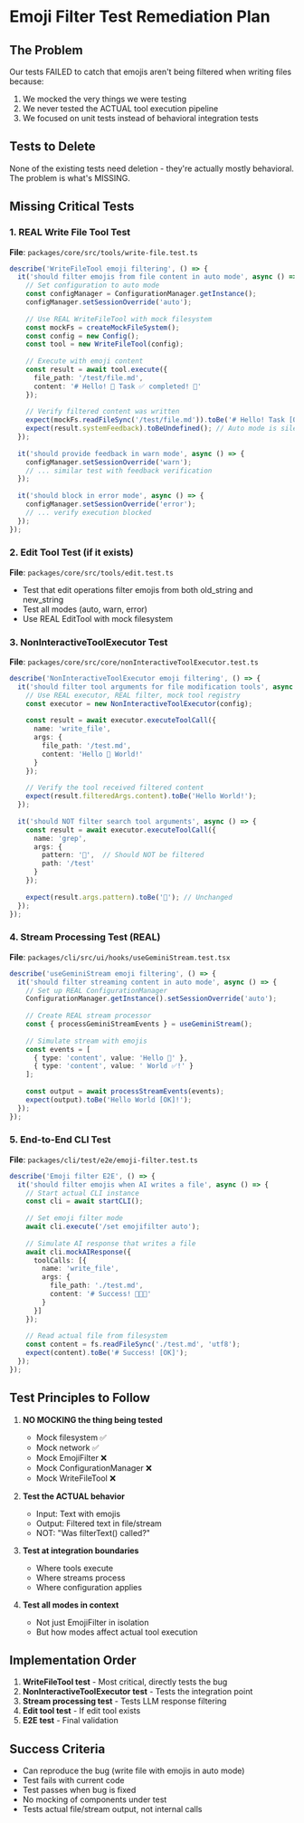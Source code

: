 # Emoji Filter Test Remediation Plan

## The Problem

Our tests FAILED to catch that emojis aren't being filtered when writing files because:
1. We mocked the very things we were testing
2. We never tested the ACTUAL tool execution pipeline
3. We focused on unit tests instead of behavioral integration tests

## Tests to Delete

None of the existing tests need deletion - they're actually mostly behavioral. The problem is what's MISSING.

## Missing Critical Tests

### 1. REAL Write File Tool Test
**File**: `packages/core/src/tools/write-file.test.ts`
```typescript
describe('WriteFileTool emoji filtering', () => {
  it('should filter emojis from file content in auto mode', async () => {
    // Set configuration to auto mode
    const configManager = ConfigurationManager.getInstance();
    configManager.setSessionOverride('auto');
    
    // Use REAL WriteFileTool with mock filesystem
    const mockFs = createMockFileSystem();
    const config = new Config();
    const tool = new WriteFileTool(config);
    
    // Execute with emoji content
    const result = await tool.execute({
      file_path: '/test/file.md',
      content: '# Hello! 🎉 Task ✅ completed! 🚀'
    });
    
    // Verify filtered content was written
    expect(mockFs.readFileSync('/test/file.md')).toBe('# Hello! Task [OK] completed!');
    expect(result.systemFeedback).toBeUndefined(); // Auto mode is silent
  });
  
  it('should provide feedback in warn mode', async () => {
    configManager.setSessionOverride('warn');
    // ... similar test with feedback verification
  });
  
  it('should block in error mode', async () => {
    configManager.setSessionOverride('error');
    // ... verify execution blocked
  });
});
```

### 2. Edit Tool Test (if it exists)
**File**: `packages/core/src/tools/edit.test.ts`
- Test that edit operations filter emojis from both old_string and new_string
- Test all modes (auto, warn, error)
- Use REAL EditTool with mock filesystem

### 3. NonInteractiveToolExecutor Test
**File**: `packages/core/src/core/nonInteractiveToolExecutor.test.ts`
```typescript
describe('NonInteractiveToolExecutor emoji filtering', () => {
  it('should filter tool arguments for file modification tools', async () => {
    // Use REAL executor, REAL filter, mock tool registry
    const executor = new NonInteractiveToolExecutor(config);
    
    const result = await executor.executeToolCall({
      name: 'write_file',
      args: {
        file_path: '/test.md',
        content: 'Hello 🎉 World!'
      }
    });
    
    // Verify the tool received filtered content
    expect(result.filteredArgs.content).toBe('Hello World!');
  });
  
  it('should NOT filter search tool arguments', async () => {
    const result = await executor.executeToolCall({
      name: 'grep',
      args: {
        pattern: '🎉',  // Should NOT be filtered
        path: '/test'
      }
    });
    
    expect(result.args.pattern).toBe('🎉'); // Unchanged
  });
});
```

### 4. Stream Processing Test (REAL)
**File**: `packages/cli/src/ui/hooks/useGeminiStream.test.tsx`
```typescript
describe('useGeminiStream emoji filtering', () => {
  it('should filter streaming content in auto mode', async () => {
    // Set up REAL ConfigurationManager
    ConfigurationManager.getInstance().setSessionOverride('auto');
    
    // Create REAL stream processor
    const { processGeminiStreamEvents } = useGeminiStream();
    
    // Simulate stream with emojis
    const events = [
      { type: 'content', value: 'Hello 🎉' },
      { type: 'content', value: ' World ✅!' }
    ];
    
    const output = await processStreamEvents(events);
    expect(output).toBe('Hello World [OK]!');
  });
});
```

### 5. End-to-End CLI Test
**File**: `packages/cli/test/e2e/emoji-filter.test.ts`
```typescript
describe('Emoji filter E2E', () => {
  it('should filter emojis when AI writes a file', async () => {
    // Start actual CLI instance
    const cli = await startCLI();
    
    // Set emoji filter mode
    await cli.execute('/set emojifilter auto');
    
    // Simulate AI response that writes a file
    await cli.mockAIResponse({
      toolCalls: [{
        name: 'write_file',
        args: {
          file_path: './test.md',
          content: '# Success! 🎉✅🚀'
        }
      }]
    });
    
    // Read actual file from filesystem
    const content = fs.readFileSync('./test.md', 'utf8');
    expect(content).toBe('# Success! [OK]');
  });
});
```

## Test Principles to Follow

1. **NO MOCKING the thing being tested**
   - Mock filesystem ✅
   - Mock network ✅  
   - Mock EmojiFilter ❌
   - Mock ConfigurationManager ❌
   - Mock WriteFileTool ❌

2. **Test the ACTUAL behavior**
   - Input: Text with emojis
   - Output: Filtered text in file/stream
   - NOT: "Was filterText() called?"

3. **Test at integration boundaries**
   - Where tools execute
   - Where streams process
   - Where configuration applies

4. **Test all modes in context**
   - Not just EmojiFilter in isolation
   - But how modes affect actual tool execution

## Implementation Order

1. **WriteFileTool test** - Most critical, directly tests the bug
2. **NonInteractiveToolExecutor test** - Tests the integration point
3. **Stream processing test** - Tests LLM response filtering
4. **Edit tool test** - If edit tool exists
5. **E2E test** - Final validation

## Success Criteria

- Can reproduce the bug (write file with emojis in auto mode)
- Test fails with current code
- Test passes when bug is fixed
- No mocking of components under test
- Tests actual file/stream output, not internal calls